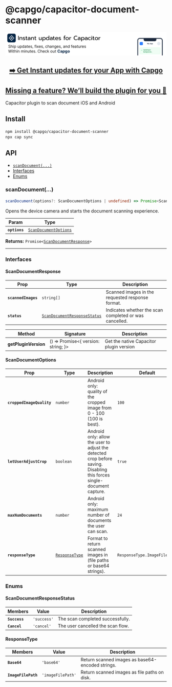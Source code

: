 # @capgo/capacitor-document-scanner
 <a href="https://capgo.app/"><img src='https://raw.githubusercontent.com/Cap-go/capgo/main/assets/capgo_banner.png' alt='Capgo - Instant updates for capacitor'/></a>

<div align="center">
  <h2><a href="https://capgo.app/?ref=plugin"> ➡️ Get Instant updates for your App with Capgo</a></h2>
  <h2><a href="https://capgo.app/consulting/?ref=plugin"> Missing a feature? We’ll build the plugin for you 💪</a></h2>
</div>
Capacitor plugin to scan document iOS and Android

## Install

```bash
npm install @capgo/capacitor-document-scanner
npx cap sync
```

## API

<docgen-index>

* [`scanDocument(...)`](#scandocument)
* [Interfaces](#interfaces)
* [Enums](#enums)

</docgen-index>

<docgen-api>
<!--Update the source file JSDoc comments and rerun docgen to update the docs below-->

### scanDocument(...)

```typescript
scanDocument(options?: ScanDocumentOptions | undefined) => Promise<ScanDocumentResponse>
```

Opens the device camera and starts the document scanning experience.

| Param         | Type                                                                |
| ------------- | ------------------------------------------------------------------- |
| **`options`** | <code><a href="#scandocumentoptions">ScanDocumentOptions</a></code> |

**Returns:** <code>Promise&lt;<a href="#scandocumentresponse">ScanDocumentResponse</a>&gt;</code>

--------------------


### Interfaces


#### ScanDocumentResponse

| Prop                | Type                                                                              | Description                                            |
| ------------------- | --------------------------------------------------------------------------------- | ------------------------------------------------------ |
| **`scannedImages`** | <code>string[]</code>                                                             | Scanned images in the requested response format.       |
| **`status`**        | <code><a href="#scandocumentresponsestatus">ScanDocumentResponseStatus</a></code> | Indicates whether the scan completed or was cancelled. |

| Method               | Signature                                    | Description                             |
| -------------------- | -------------------------------------------- | --------------------------------------- |
| **getPluginVersion** | () =&gt; Promise&lt;{ version: string; }&gt; | Get the native Capacitor plugin version |


#### ScanDocumentOptions

| Prop                      | Type                                                  | Description                                                                                                            | Default                                 |
| ------------------------- | ----------------------------------------------------- | ---------------------------------------------------------------------------------------------------------------------- | --------------------------------------- |
| **`croppedImageQuality`** | <code>number</code>                                   | Android only: quality of the cropped image from 0 - 100 (100 is best).                                                 | <code>100</code>                        |
| **`letUserAdjustCrop`**   | <code>boolean</code>                                  | Android only: allow the user to adjust the detected crop before saving. Disabling this forces single-document capture. | <code>true</code>                       |
| **`maxNumDocuments`**     | <code>number</code>                                   | Android only: maximum number of documents the user can scan.                                                           | <code>24</code>                         |
| **`responseType`**        | <code><a href="#responsetype">ResponseType</a></code> | Format to return scanned images in (file paths or base64 strings).                                                     | <code>ResponseType.ImageFilePath</code> |


### Enums


#### ScanDocumentResponseStatus

| Members       | Value                  | Description                       |
| ------------- | ---------------------- | --------------------------------- |
| **`Success`** | <code>'success'</code> | The scan completed successfully.  |
| **`Cancel`**  | <code>'cancel'</code>  | The user cancelled the scan flow. |


#### ResponseType

| Members             | Value                        | Description                                      |
| ------------------- | ---------------------------- | ------------------------------------------------ |
| **`Base64`**        | <code>'base64'</code>        | Return scanned images as base64-encoded strings. |
| **`ImageFilePath`** | <code>'imageFilePath'</code> | Return scanned images as file paths on disk.     |

</docgen-api>
